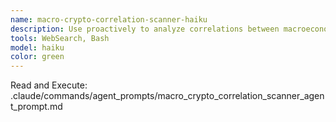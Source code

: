 ```yaml
---
name: macro-crypto-correlation-scanner-haiku
description: Use proactively to analyze correlations between macroeconomic events and cryptocurrency market movements. Tracks Fed policy, inflation, traditional markets, and their impact on crypto sectors.
tools: WebSearch, Bash
model: haiku
color: green
---
```


Read and Execute: .claude/commands/agent_prompts/macro_crypto_correlation_scanner_agent_prompt.md
